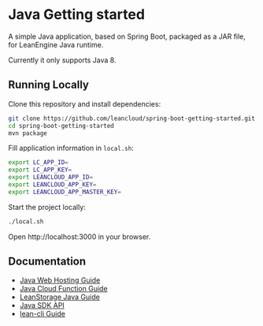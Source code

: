 # Java Getting started

A simple Java application, based on Spring Boot, packaged as a JAR file, for LeanEngine Java runtime.

Currently it only supports Java 8.

## Running Locally

Clone this repository and install dependencies:

```sh
git clone https://github.com/leancloud/spring-boot-getting-started.git
cd spring-boot-getting-started
mvn package
```

Fill application information in `local.sh`:

```sh
export LC_APP_ID=
export LC_APP_KEY=
export LEANCLOUD_APP_ID=
export LEANCLOUD_APP_KEY=
export LEANCLOUD_APP_MASTER_KEY=
```

Start the project locally:

```sh
./local.sh
```

Open http://localhost:3000 in your browser.

## Documentation

- [Java Web Hosting Guide](https://docs.leancloud.app/leanengine_webhosting_guide-java.html)
- [Java Cloud Function Guide](https://docs.leancloud.app/leanengine_cloudfunction_guide-java.html)
- [LeanStorage Java Guide](https://docs.leancloud.app/leanstorage_guide-java.html)
- [Java SDK API](https://leancloud.cn/api-docs/android/index.html)
- [lean-cli Guide](https://docs.leancloud.app/leanengine_cli.html)
